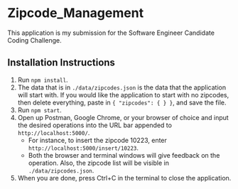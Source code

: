 # Zipcode_Management

This application is my submission for the Software Engineer Candidate Coding Challenge.

## Installation Instructions

1. Run `npm install`.
1. The data that is in `./data/zipcodes.json` is the data that the application will start with. If you would like the application to start with no zipcodes, then delete everything, paste in `{ "zipcodes": { } }`, and save the file.
1. Run `npm start`.
1. Open up Postman, Google Chrome, or your browser of choice and input the desired operations into the URL bar appended to `http://localhost:5000/`.
   - For instance, to insert the zipcode 10223, enter `http://localhost:5000/insert/10223`.
   - Both the browser and terminal windows will give feedback on the operation. Also, the zipcode list will be visible in `./data/zipcodes.json`.
1. When you are done, press Ctrl+C in the terminal to close the application.
